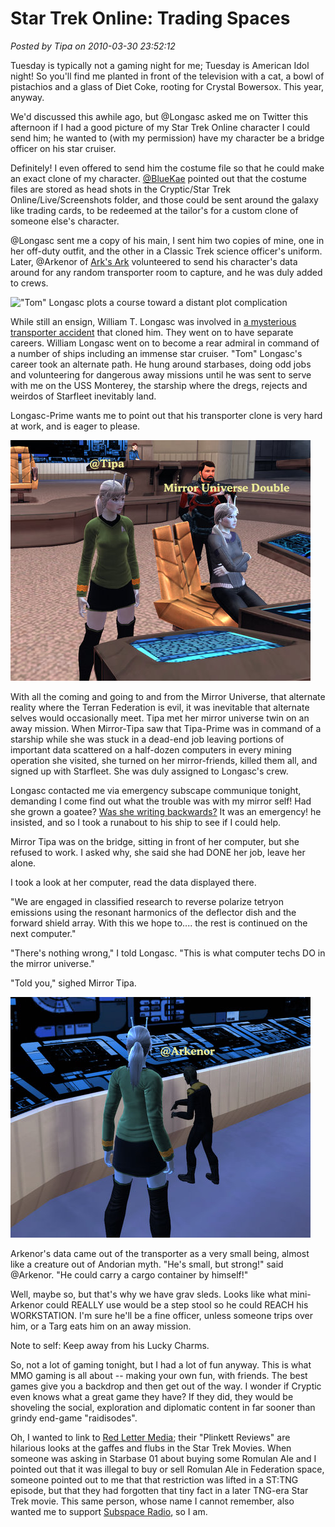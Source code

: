 # Star Trek Online: Trading Spaces

*Posted by Tipa on 2010-03-30 23:52:12*

Tuesday is typically not a gaming night for me; Tuesday is American Idol night! So you'll find me planted in front of the television with a cat, a bowl of pistachios and a glass of Diet Coke, rooting for Crystal Bowersox. This year, anyway.

We'd discussed this awhile ago, but @Longasc asked me on Twitter this afternoon if I had a good picture of my Star Trek Online character I could send him; he wanted to (with my permission) have my character be a bridge officer on his star cruiser.

Definitely! I even offered to send him the costume file so that he could make an exact clone of my character. [@BlueKae](http://www.bluekae.com/) pointed out that the costume files are stored as head shots in the Cryptic/Star Trek Online/Live/Screenshots folder, and those could be sent around the galaxy like trading cards, to be redeemed at the tailor's for a custom clone of someone else's character.

@Longasc sent me a copy of his main, I sent him two copies of mine, one in her off-duty outfit, and the other in a Classic Trek science officer's uniform. Later, @Arkenor of [Ark's Ark](http://www.arksark.org/blog/) volunteered to send his character's data around for any random transporter room to capture, and he was duly added to crews.

![](../../../uploads/2010/03/GameClient-2010-03-30-19-41-25-45.jpg "\"Tom\" Longasc plots a course toward a distant plot complication")

While still an ensign, William T. Longasc was involved in [a mysterious transporter accident](http://memory-alpha.org/en/wiki/Talk:Thomas_Riker) that cloned him. They went on to have separate careers. William Longasc went on to become a rear admiral in command of a number of ships including an immense star cruiser. "Tom" Longasc's career took an alternate path. He hung around starbases, doing odd jobs and volunteering for dangerous away missions until he was sent to serve with me on the USS Monterey, the starship where the dregs, rejects and weirdos of Starfleet inevitably land.

Longasc-Prime wants me to point out that his transporter clone is very hard at work, and is eager to please.

![](../../../uploads/2010/03/GameClient-2010-03-30-19-45-55-24.jpg "Super friends from the Mirror Universe")

With all the coming and going to and from the Mirror Universe, that alternate reality where the Terran Federation is evil, it was inevitable that alternate selves would occasionally meet. Tipa met her mirror universe twin on an away mission. When Mirror-Tipa saw that Tipa-Prime was in command of a starship while she was stuck in a dead-end job leaving portions of important data scattered on a half-dozen computers in every mining operation she visited, she turned on her mirror-friends, killed them all, and signed up with Starfleet. She was duly assigned to Longasc's crew.

Longasc contacted me via emergency subscape communique tonight, demanding I come find out what the trouble was with my mirror self! Had she grown a goatee? [Was she writing backwards?](http://en.wikipedia.org/wiki/Doppelg%C3%A4nger_(1969_film)) It was an emergency! he insisted, and so I took a runabout to his ship to see if I could help.

Mirror Tipa was on the bridge, sitting in front of her computer, but she refused to work. I asked why, she said she had DONE her job, leave her alone.

I took a look at her computer, read the data displayed there.

"We are engaged in classified research to reverse polarize tetryon emissions using the resonant harmonics of the deflector dish and the forward shield array. With this we hope to.... the rest is continued on the next computer."

"There's nothing wrong," I told Longasc. "This is what computer techs DO in the mirror universe."

"Told you," sighed Mirror Tipa.

![](../../../uploads/2010/03/GameClient-2010-03-30-21-11-58-07.jpg "Arkenor gets small")

Arkenor's data came out of the transporter as a very small being, almost like a creature out of Andorian myth. "He's small, but strong!" said @Arkenor. "He could carry a cargo container by himself!"

Well, maybe so, but that's why we have grav sleds. Looks like what mini-Arkenor could REALLY use would be a step stool so he could REACH his WORKSTATION. I'm sure he'll be a fine officer, unless someone trips over him, or a Targ eats him on an away mission.

Note to self: Keep away from his Lucky Charms.

So, not a lot of gaming tonight, but I had a lot of fun anyway. This is what MMO gaming is all about -- making your own fun, with friends. The best games give you a backdrop and then get out of the way. I wonder if Cryptic even knows what a great game they have? If they did, they would be shoveling the social, exploration and diplomatic content in far sooner than grindy end-game "raidisodes".

Oh, I wanted to link to [Red Letter Media](http://www.blancscreencinema.com/redlettermedia/plinkett.html); their "Plinkett Reviews" are hilarious looks at the gaffes and flubs in the Star Trek Movies. When someone was asking in Starbase 01 about buying some Romulan Ale and I pointed out that it was illegal to buy or sell Romulan Ale in Federation space, someone pointed out to me that that restriction was lifted in a ST:TNG episode, but that they had forgotten that tiny fact in a later TNG-era Star Trek movie. This same person, whose name I cannot remember, also wanted me to support [Subspace Radio](http://www.subspace-radio.net/), so I am.

